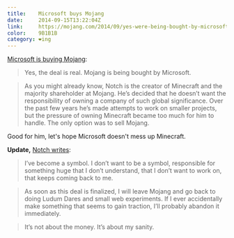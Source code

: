 ```yaml
---
title:    Microsoft buys Mojang
date:     2014-09-15T13:22:04Z
link:     https://mojang.com/2014/09/yes-were-being-bought-by-microsoft/
color:    9B1B1B
category: ❤ing
---
```


[Microsoft is buying Mojang](https://mojang.com/2014/09/yes-were-being-bought-by-microsoft/):

> Yes, the deal is real. Mojang is being bought by Microsoft.

> As you might already know, Notch is the creator of Minecraft and the majority
> shareholder at Mojang. He’s decided that he doesn’t want the responsibility of
> owning a company of such global significance. Over the past few years he’s
> made attempts to work on smaller projects, but the pressure of owning
> Minecraft became too much for him to handle. The only option was to sell
> Mojang.

Good for him, let's hope Microsoft doesn't mess up Minecraft.

**Update,** [Notch writes](http://notch.net/2014/09/im-leaving-mojang/):

> I’ve become a symbol. I don’t want to be a symbol, responsible for something
> huge that I don’t understand, that I don’t want to work on, that keeps coming
> back to me.

> As soon as this deal is finalized, I will leave Mojang and go back to doing
> Ludum Dares and small web experiments. If I ever accidentally make something
> that seems to gain traction, I’ll probably abandon it immediately.

> It’s not about the money. It’s about my sanity.
